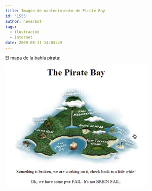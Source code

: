 ```yaml
---
title: Imagen de mantenimiento de Pirate Bay
id: '1555'
author: neverbot
tags:
  - ilustración
  - internet
date: 2009-08-11 14:03:49
---
```


El mapa de la bahía pirata:

![Pirate Bay fail page](./imagen-de-mantenimiento-de-pirate-bay/pirate-bay-fail.jpg "Pirate Bay fail page")
